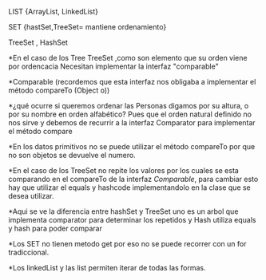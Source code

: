LIST {ArrayList, LinkedList}

SET {hastSet,TreeSet= mantiene ordenamiento}

TreeSet , HashSet

*En el caso de los Tree TreeSet ,como son elemento que su orden viene por ordencacia
Necesitan implementar la interfaz "comparable"

*Comparable (recordemos que esta interfaz nos obligaba a implementar el método compareTo (Object o))

*¿qué ocurre si queremos ordenar las Personas digamos por su altura, o por su nombre en orden alfabético? Pues que el orden natural definido no nos sirve y debemos de recurrir a la interfaz Comparator para implementar el método compare 

*En los datos primitivos no se puede utilizar el método compareTo por que no son objetos se devuelve el numero.

*En el caso de los TreeSet no repite los valores por los cuales se esta comparando en el compareTo de la interfaz *Comparable*, para cambiar esto hay que utilizar el equals y hashcode implementandolo en la clase que se desea utilizar. 

*Aqui se ve la diferencia entre hashSet y TreeSet uno es un arbol que implementa comparator para determinar los repetidos y Hash utiliza equals y hash para poder comparar

*Los SET no tienen metodo get por eso no se puede recorrer con un for tradiccional.

*Los linkedList y las list permiten iterar de todas las formas.

